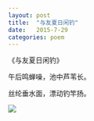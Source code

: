 ```yaml
---
layout: post
title:  "与友夏日闲钓"
date:   2015-7-29
categories: poem
---
```

《与友夏日闲钓》

午后鸣蝉噪，池中芦苇长。

丝纶垂水面，漂动钓竿扬。

<!--more-->

![]({{site.url}}/Images/2.png)